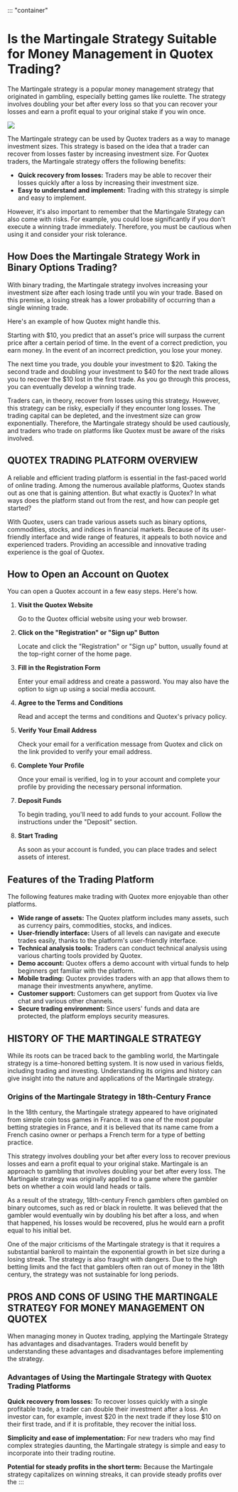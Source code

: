 ::: \"container\"
# Is the Martingale Strategy Suitable for Money Management in Quotex Trading?

The Martingale strategy is a popular money management strategy that
originated in gambling, especially betting games like roulette. The
strategy involves doubling your bet after every loss so that you can
recover your losses and earn a profit equal to your original stake if
you win once.

[![](https://static.quotex.io/files/4_en/300_250.jpg)](https://traff.sbs/brokerqxlid)

The Martingale strategy can be used by Quotex traders as a way to manage
investment sizes. This strategy is based on the idea that a trader can
recover from losses faster by increasing investment size. For Quotex
traders, the Martingale strategy offers the following benefits:

-   **Quick recovery from losses:** Traders may be able to recover their
    losses quickly after a loss by increasing their investment size.
-   **Easy to understand and implement:** Trading with this strategy is
    simple and easy to implement.

However, it's also important to remember that the Martingale Strategy
can also come with risks. For example, you could lose significantly if
you don't execute a winning trade immediately. Therefore, you must be
cautious when using it and consider your risk tolerance.

## How Does the Martingale Strategy Work in Binary Options Trading?

With binary trading, the Martingale strategy involves increasing your
investment size after each losing trade until you win your trade. Based
on this premise, a losing streak has a lower probability of occurring
than a single winning trade.

Here's an example of how Quotex might handle this.

Starting with \$10, you predict that an asset's price will surpass the
current price after a certain period of time. In the event of a correct
prediction, you earn money. In the event of an incorrect prediction, you
lose your money.

The next time you trade, you double your investment to \$20. Taking the
second trade and doubling your investment to \$40 for the next trade
allows you to recover the \$10 lost in the first trade. As you go
through this process, you can eventually develop a winning trade.

Traders can, in theory, recover from losses using this strategy.
However, this strategy can be risky, especially if they encounter long
losses. The trading capital can be depleted, and the investment size can
grow exponentially. Therefore, the Martingale strategy should be used
cautiously, and traders who trade on platforms like Quotex must be aware
of the risks involved.

## QUOTEX TRADING PLATFORM OVERVIEW

A reliable and efficient trading platform is essential in the fast-paced
world of online trading. Among the numerous available platforms, Quotex
stands out as one that is gaining attention. But what exactly is Quotex?
In what ways does the platform stand out from the rest, and how can
people get started?

With Quotex, users can trade various assets such as binary options,
commodities, stocks, and indices in financial markets. Because of its
user-friendly interface and wide range of features, it appeals to both
novice and experienced traders. Providing an accessible and innovative
trading experience is the goal of Quotex.

## How to Open an Account on Quotex

You can open a Quotex account in a few easy steps. Here's how.

1.  **Visit the Quotex Website**

    Go to the Quotex official website using your web browser.

2.  **Click on the "Registration" or "Sign up" Button**

    Locate and click the "Registration" or "Sign up" button, usually
    found at the top-right corner of the home page.

3.  **Fill in the Registration Form**

    Enter your email address and create a password. You may also have
    the option to sign up using a social media account.

4.  **Agree to the Terms and Conditions**

    Read and accept the terms and conditions and Quotex's privacy
    policy.

5.  **Verify Your Email Address**

    Check your email for a verification message from Quotex and click on
    the link provided to verify your email address.

6.  **Complete Your Profile**

    Once your email is verified, log in to your account and complete
    your profile by providing the necessary personal information.

7.  **Deposit Funds**

    To begin trading, you'll need to add funds to your account. Follow
    the instructions under the "Deposit" section.

8.  **Start Trading**

    As soon as your account is funded, you can place trades and select
    assets of interest.

## Features of the Trading Platform

The following features make trading with Quotex more enjoyable than
other platforms.

-   **Wide range of assets:** The Quotex platform includes many assets,
    such as currency pairs, commodities, stocks, and indices.
-   **User-friendly interface:** Users of all levels can navigate and
    execute trades easily, thanks to the platform's user-friendly
    interface.
-   **Technical analysis tools:** Traders can conduct technical analysis
    using various charting tools provided by Quotex.
-   **Demo account:** Quotex offers a demo account with virtual funds to
    help beginners get familiar with the platform.
-   **Mobile trading:** Quotex provides traders with an app that allows
    them to manage their investments anywhere, anytime.
-   **Customer support:** Customers can get support from Quotex via live
    chat and various other channels.
-   **Secure trading environment:** Since users' funds and data are
    protected, the platform employs security measures.

## HISTORY OF THE MARTINGALE STRATEGY

While its roots can be traced back to the gambling world, the Martingale
strategy is a time-honored betting system. It is now used in various
fields, including trading and investing. Understanding its origins and
history can give insight into the nature and applications of the
Martingale strategy.

### Origins of the Martingale Strategy in 18th-Century France

In the 18th century, the Martingale strategy appeared to have originated
from simple coin toss games in France. It was one of the most popular
betting strategies in France, and it is believed that its name came from
a French casino owner or perhaps a French term for a type of betting
practice.

This strategy involves doubling your bet after every loss to recover
previous losses and earn a profit equal to your original stake.
Martingale is an approach to gambling that involves doubling your bet
after every loss. The Martingale strategy was originally applied to a
game where the gambler bets on whether a coin would land heads or tails.

As a result of the strategy, 18th-century French gamblers often gambled
on binary outcomes, such as red or black in roulette. It was believed
that the gambler would eventually win by doubling his bet after a loss,
and when that happened, his losses would be recovered, plus he would
earn a profit equal to his initial bet.

One of the major criticisms of the Martingale strategy is that it
requires a substantial bankroll to maintain the exponential growth in
bet size during a losing streak. The strategy is also fraught with
dangers. Due to the high betting limits and the fact that gamblers often
ran out of money in the 18th century, the strategy was not sustainable
for long periods.

## PROS AND CONS OF USING THE MARTINGALE STRATEGY FOR MONEY MANAGEMENT ON QUOTEX

When managing money in Quotex trading, applying the Martingale Strategy
has advantages and disadvantages. Traders would benefit by understanding
these advantages and disadvantages before implementing the strategy.

### Advantages of Using the Martingale Strategy with Quotex Trading Platforms

**Quick recovery from losses:** To recover losses quickly with a single
profitable trade, a trader can double their investment after a loss. An
investor can, for example, invest \$20 in the next trade if they lose
\$10 on their first trade, and if it is profitable, they recover the
initial loss.

**Simplicity and ease of implementation:** For new traders who may find
complex strategies daunting, the Martingale strategy is simple and easy
to incorporate into their trading routine.

**Potential for steady profits in the short term:** Because the
Martingale strategy capitalizes on winning streaks, it can provide
steady profits over the
:::

